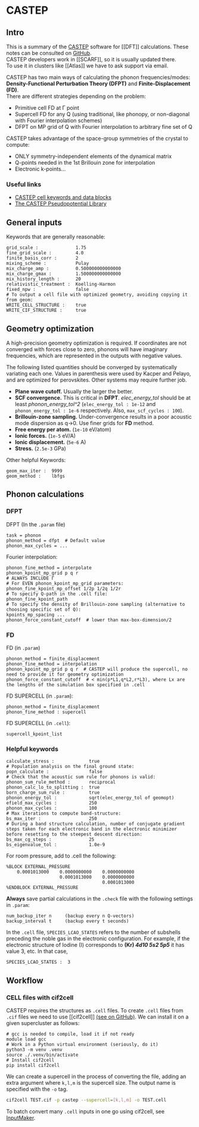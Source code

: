 # CASTEP

## Intro

This is a summary of the [CASTEP](http://www.castep.org/) software for [[DFT]] calculations. These notes can be consulted on [GitHub](https://github.com/pablogila/castep4dummies).  
CASTEP developers work in [[SCARF]], so it is usually updated there.  
To use it in clusters like [[Atlas]] we have to ask support via email.  

CASTEP has two main ways of calculating the phonon frequencies/modes: **Density-Functional Perturbation Theory (DFPT)** and **Finite-Displacement (FD)**.  
There are different strategies depending on the problem:  
- Primitive cell FD at Γ point  
- Supercell FD for any Q (using traditional, like phonopy, or non-diagonal with Fourier interpolation schemes)  
- DFPT on MP grid of Q with Fourier interpolation to arbitrary fine set of Q  

CASTEP takes advantage of the space-group symmetries of the crystal to compute:  
- ONLY symmetry-independent elements of the dynamical matrix  
- Q-points needed in the 1st Brillouin zone for interpolation  
- Electronic k-points...  

### Useful links

- [CASTEP cell keywords and data blocks](https://www.tcm.phy.cam.ac.uk/castep/documentation/WebHelp/content/modules/castep/keywords/k_main_structure.htm)  
- [The CASTEP Pseudopotential Library](https://www.ccpnc.ac.uk/pspot-site/)  

## General inputs

Keywords that are generally reasonable:  
```castep
grid_scale :              1.75
fine_grid_scale :         4.0
finite_basis_corr :       2
mixing_scheme :           Pulay
mix_charge_amp :          0.500000000000000
mix_charge_gmax :         1.500000000000000
mix_history_length :      20
relativistic_treatment :  Koelling-Harmon
fixed_npw :               false
# To output a cell file with optimized geometry, avoiding copying it from geom:
WRITE_CELL_STRUCTURE :    true
WRITE_CIF_STRUCTURE :     true
```

## Geometry optimization

A high-precision geometry optimization is required. If coordinates are not converged with forces close to zero, phonons will have imaginary frequencies, which are represented in the outputs with negative values.  

The following listed quantities should be converged by systematically variating each one. Values in parenthesis were used by Kacper and Pelayo, and are optimized for perovskites. Other systems may require further job.  

- **Plane wave cutoff.** Usually the larger the better.  
- **SCF convergence.** This is critical in **DFPT**. *elec_energy_tol* should be at least *phonon_energy_tol^2* (`elec_energy_tol : 1e-12` and `phonon_energy_tol : 1e-6` respectively. Also, `max_scf_cycles : 100`).  
- **Brillouin-zone sampling.** Under-convergence results in a poor acoustic mode dispersion as q->0. Use finer grids for **FD** method.  
- **Free energy per atom.** (`1e-10` eV/atom)  
- **Ionic forces.** (`1e-5` eV/A)  
- **Ionic displacement.** (`5e-6` A)  
- **Stress.** (`2.5e-3` GPa)  

Other helpful Keywords:  
```castep
geom_max_iter :  9999
geom_method :    lbfgs
```

## Phonon calculations

### DFPT

DFPT (In the `.param` file)  
```param
task = phonon
phonon_method = dfpt  # Default value
phonon_max_cycles = ...
```

Fourier interpolation:  
```param
phonon_fine_method = interpolate
phonon_kpoint_mp_grid p q r
# ALWAYS INCLUDE Γ
# For EVEN phonon_kpoint_mp_grid parameters:
phonon_fine_kpoint_mp_offset 1/2p 1/2q 1/2r
# To specify Q-path in the .cell file:
phonon_fine_kpoint_path
# To specify the density of Brillouin-zone sampling (alternative to choosing specific set of Q):
kpoints_mp_spacing ...
phonon_force_constant_cutoff  # lower than max-box-dimension/2
```
### FD

FD (in `.param`)  
```param
phonon_method = finite_displacement
phonon_fine_method = interpolation
phonon_kpoint_mp_grid p q r  # CASTEP will produce the supercell, no need to provide it for geometry optimization
phonon_force_constant_cutoff  # < min(p*L1,q*L2,r*L3), where Lx are the lengths of the simulation box specified in .cell
```

FD SUPERCELL (in `.param`):  
```param
phonon_method = finite_displacement
phonon_fine_method : supercell
```

FD SUPERCELL (in `.cell`):  
```cell
supercell_kpoint_list
```

### Helpful keywords

```
calculate_stress :             true
# Population analysis on the final ground state:
popn_calculate :               false
# Check that the acoustic sum rule for phonons is valid:
phonon_sum_rule_method :       reciprocal
phonon_calc_lo_to_splitting :  true
born_charge_sum_rule :         true
phonon_energy_tol :            sqrt(elec_energy_tol of geomopt)
efield_max_cycles :            250
phonon_max_cycles :            100
# Max iterations to compute band-structure:
bs_max_iter :                  250
# During a band structure calculation, number of conjugate gradient steps taken for each electronic band in the electronic minimizer before resetting to the steepest descent direction:
bs_max_cg_steps :              25
bs_eigenvalue_tol :            1.0e-9
```

For room pressure, add to .cell the following:  
```cell
%BLOCK EXTERNAL_PRESSURE
    0.0001013000    0.0000000000    0.0000000000
                    0.0001013000    0.0000000000
                                    0.0001013000
%ENDBLOCK EXTERNAL_PRESSURE
```

**Always** save partial calculations in the `.check` file with the following settings in `.param`:  
```param
num_backup_iter n     (backup every n Q-vectors)
backup_interval t     (backup every t seconds)
```

In the `.cell` file, `SPECIES_LCAO_STATES` refers to the number of subshells preceding the noble gas in the electronic configuration. For example, if the electronic structure of Iodine (I) corresponds to  **(Kr) *4d10 5s2 5p5***  it has value 3, etc. In that case,  
```cell_example
SPECIES_LCAO_STATES :  3
```

## Workflow

### CELL files with cif2cell

CASTEP requires the structures as `.cell` files. To create `.cell` files from `.cif` files we need to use [[cif2cell]] [(see on GitHub)](https://github.com/torbjornbjorkman/cif2cell). We can install it on a given supercluster as follows:  
```shell
# gcc is needed to compile, load it if not ready
module load gcc
# Work in a Python virtual environment (seriously, do it)
python3 -m venv .venv
source ./.venv/bin/activate
# Install cif2cell
pip install cif2cell
```

We can create a supercell in the process of converting the file, adding an extra argument where `k,l,m` is the supercell size. The output name is specified with the `-o` tag.  
```bash
cif2cell TEST.cif -p castep --supercell=[k,l,m] -o TEST.cell
```

To batch convert many `.cell` inputs in one go using cif2cell, see [InputMaker](https://github.com/pablogila/InputMaker).


